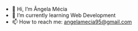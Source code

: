 - 👋 Hi, I’m Ângela Mécia
- 🌱 I’m currently learning Web Development
- 📫 How to reach me: angelamecia95@gmail.com

<!---
angelamecia/angelamecia is a ✨ special ✨ repository because its `README.md` (this file) appears on your GitHub profile.
You can click the Preview link to take a look at your changes.
--->
